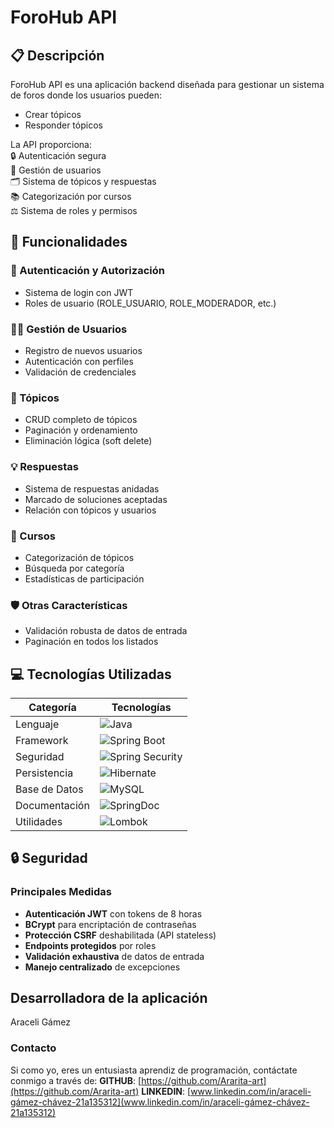 # ForoHub API

## 📋 Descripción  
ForoHub API es una aplicación backend diseñada para gestionar un sistema de foros donde los usuarios pueden:  
- Crear tópicos  
- Responder tópicos 

La API proporciona:  
🔒 Autenticación segura  
👥 Gestión de usuarios  
🗂️ Sistema de tópicos y respuestas  
📚 Categorización por cursos  
⚖️ Sistema de roles y permisos  

## 🚀 Funcionalidades  

### 🔐 Autenticación y Autorización  
- Sistema de login con JWT  
- Roles de usuario (ROLE_USUARIO, ROLE_MODERADOR, etc.)  

### 👨‍💻 Gestión de Usuarios  
- Registro de nuevos usuarios  
- Autenticación con perfiles  
- Validación de credenciales  

### 💬 Tópicos  
- CRUD completo de tópicos  
- Paginación y ordenamiento  
- Eliminación lógica (soft delete)  

### 💡 Respuestas  
- Sistema de respuestas anidadas  
- Marcado de soluciones aceptadas  
- Relación con tópicos y usuarios  

### 📂 Cursos  
- Categorización de tópicos  
- Búsqueda por categoría  
- Estadísticas de participación  

### 🛡️ Otras Características  
- Validación robusta de datos de entrada  
- Paginación en todos los listados  

## 💻 Tecnologías Utilizadas  

| Categoría       | Tecnologías                                                                 |
|-----------------|-----------------------------------------------------------------------------|
| Lenguaje        | ![Java](https://img.shields.io/badge/Java-17-blue)                          |
| Framework       | ![Spring Boot](https://img.shields.io/badge/Spring_Boot-3.0-green)          |
| Seguridad       | ![Spring Security](https://img.shields.io/badge/Spring_Security-6.0-red)    |
| Persistencia    | ![Hibernate](https://img.shields.io/badge/Hibernate-6.0-blueviolet)         |
| Base de Datos   | ![MySQL](https://img.shields.io/badge/MySQL-8.0-orange)                     |
| Documentación   | ![SpringDoc](https://img.shields.io/badge/SpringDoc-OpenAPI_3.0-success)    |
| Utilidades      | ![Lombok](https://img.shields.io/badge/Lombok-1.18-pink)                    |

## 🔒 Seguridad  

### Principales Medidas  
- **Autenticación JWT** con tokens de 8 horas  
- **BCrypt** para encriptación de contraseñas  
- **Protección CSRF** deshabilitada (API stateless)  
- **Endpoints protegidos** por roles  
- **Validación exhaustiva** de datos de entrada  
- **Manejo centralizado** de excepciones

## Desarrolladora de la aplicación
Araceli Gámez

### Contacto
Si como yo, eres un entusiasta aprendiz de programación, contáctate conmigo a través de:
**GITHUB**: [https://github.com/Ararita-art](https://github.com/Ararita-art)
**LINKEDIN**: [www.linkedin.com/in/araceli-gámez-chávez-21a135312](www.linkedin.com/in/araceli-gámez-chávez-21a135312)
